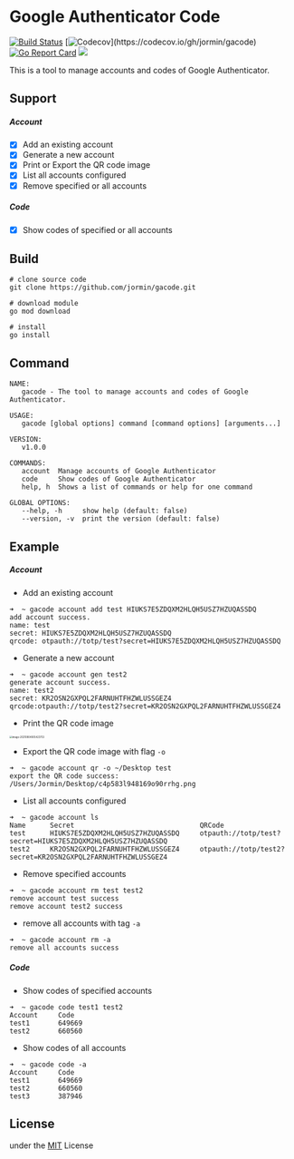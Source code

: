 Google Authenticator Code
============

[![Build Status](https://github.com/jormin/gacode/workflows/test/badge.svg?branch=master)](https://github.com/jormin/gacode/actions?query=workflow%3Atest)
[![Codecov](https://codecov.io/gh/jormin/gacode/branch/master/graph/badge.svg?)](https://codecov.io/gh/jormin/gacode)
[![Go Report Card](https://goreportcard.com/badge/github.com/jormin/gacode)](https://goreportcard.com/report/github.com/jormin/gacode)
[![](https://img.shields.io/badge/version-v1.0.0-success.svg)](https://github.com/jormin/gacode)

This is a tool to manage accounts and codes of Google Authenticator.

Support
-----

##### Account

- [x] Add an existing account
- [x] Generate a new account
- [x] Print or Export the QR code image
- [x] List all accounts configured
- [x] Remove specified or all accounts

##### Code

- [x] Show codes of specified or all accounts

Build
-----

```
# clone source code
git clone https://github.com/jormin/gacode.git

# download module
go mod download

# install
go install
```

Command
-----

```shell
NAME:
   gacode - The tool to manage accounts and codes of Google Authenticator.

USAGE:
   gacode [global options] command [command options] [arguments...]

VERSION:
   v1.0.0

COMMANDS:
   account  Manage accounts of Google Authenticator
   code     Show codes of Google Authenticator
   help, h  Shows a list of commands or help for one command

GLOBAL OPTIONS:
   --help, -h     show help (default: false)
   --version, -v  print the version (default: false)
```

Example
-----

##### Account

- Add an existing account

```shell script
➜  ~ gacode account add test HIUKS7E5ZDQXM2HLQH5USZ7HZUQASSDQ
add account success.
name: test
secret: HIUKS7E5ZDQXM2HLQH5USZ7HZUQASSDQ
qrcode: otpauth://totp/test?secret=HIUKS7E5ZDQXM2HLQH5USZ7HZUQASSDQ
```

- Generate a new account

```shell
➜  ~ gacode account gen test2                                
generate account success.
name: test2
secret: KR2OSN2GXPQL2FARNUHTFHZWLUSSGEZ4
qrcode:otpauth://totp/test2?secret=KR2OSN2GXPQL2FARNUHTFHZWLUSSGEZ4
```

- Print the QR code image

<div align="left"><img src="https://blog.cdn.lerzen.com/img/20210904005428.png" alt="image-20210904005423753" style="zoom:30%;" /></div>

- Export the QR code image with flag `-o`

```shell
➜  ~ gacode account qr -o ~/Desktop test
export the QR code success: /Users/Jormin/Desktop/c4p583l948169o90rrhg.png
```

- List all accounts configured

```shell
➜  ~ gacode account ls
Name      Secret                               QRCode
test      HIUKS7E5ZDQXM2HLQH5USZ7HZUQASSDQ     otpauth://totp/test?secret=HIUKS7E5ZDQXM2HLQH5USZ7HZUQASSDQ
test2     KR2OSN2GXPQL2FARNUHTFHZWLUSSGEZ4     otpauth://totp/test2?secret=KR2OSN2GXPQL2FARNUHTFHZWLUSSGEZ4
```
    
- Remove specified accounts
    
```shell
➜  ~ gacode account rm test test2
remove account test success
remove account test2 success
```
        
- remove all accounts with tag `-a`
    
```shell
➜  ~ gacode account rm -a
remove all accounts success 
```

##### Code

- Show codes of specified accounts

```shell
➜  ~ gacode code test1 test2
Account     Code
test1       649669
test2       660560
```

- Show codes of all accounts

```shell
➜  ~ gacode code -a
Account     Code
test1       649669
test2       660560
test3       387946
```

License
-------

under the [MIT](./LICENSE) License